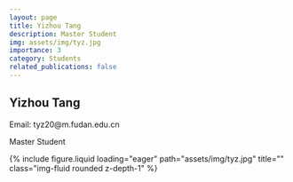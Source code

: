```yaml
---
layout: page
title: Yizhou Tang
description: Master Student
img: assets/img/tyz.jpg
importance: 3
category: Students
related_publications: false
---
```




<div class="row">
    <div class="col-sm-8 mt-3 mt-md-0">
        <h2>Yizhou Tang</h2>
        <p>Email: tyz20@m.fudan.edu.cn</p>
        <p>Master Student</p>
    </div>
    <div class="col-sm-4 mt-3 mt-md-0">
        {% include figure.liquid loading="eager" path="assets/img/tyz.jpg" title="" class="img-fluid rounded z-depth-1" %}
    </div>
</div>
